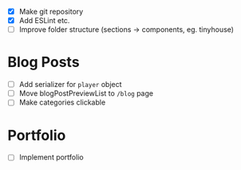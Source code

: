-   [x] Make git repository
-   [x] Add ESLint etc.
-   [ ] Improve folder structure (sections -> components, eg. tinyhouse)

# Blog Posts

-   [ ] Add serializer for `player` object
-   [ ] Move blogPostPreviewList to `/blog` page
-   [ ] Make categories clickable

# Portfolio

-   [ ] Implement portfolio
